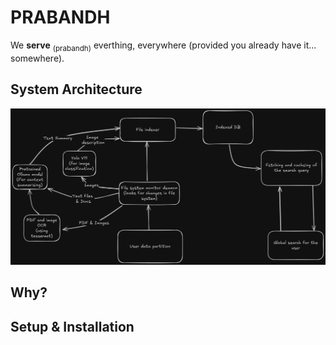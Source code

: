 PRABANDH
====

We **serve** <sub>(prabandh)</sub> everthing, everywhere (provided you already have it... somewhere).


## System Architecture

<p align="center">
 <img src=".github/sys_arch.png" alt="system architecture" />
</p>


## Why?


## Setup & Installation
``` bash

```